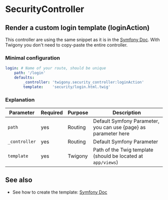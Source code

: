 SecurityController
==================

Render a custom login template (loginAction)
--------------------------------------------

This controller are using the same snippet as it is in the [Symfony Doc](http://symfony.com/doc/current/security/form_login_setup.html).
With Twigony you don't need to copy-paste the entire controller.

### Minimal configuration

```yaml
login: # Name of your route, should be unique
    path: '/login'
    defaults:
        _controller: 'twigony.security_controller:loginAction'
        template:    'security/login.html.twig'
```

### Explanation

| Parameter         | Required  | Purpose           | Description                                                      |
| ----------------- | --------- | ----------------- | ---------------------------------------------------------------- |
| `path`            | yes       | Routing           | Default Symfony Parameter, you can use {page} as parameter here  |
| `_controller`     | yes       | Routing           | Default Symfony Parameter                                        |
| `template`        | yes       | Twigony           | Path of the Twig template (should be located at `app/views`)     |


See also
--------

 * See how to create the template: [Symfony Doc](http://symfony.com/doc/current/security/form_login_setup.html)

